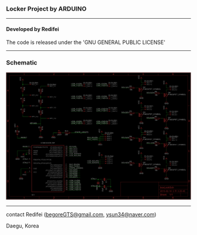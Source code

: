 ### Locker Project by ARDUINO

-----------------------------

#### Developed by Redifei

The code is released under the 'GNU GENERAL PUBLIC LICENSE'

-----------------------------

### Schematic
![Schematic](./Arduino_LockerProject/image/Arduino_Locker-Schematic_view.png)

-----------------------------

contact Redifei (begoreGTS@gmail.com, ysun34@naver.com)

Daegu, Korea
